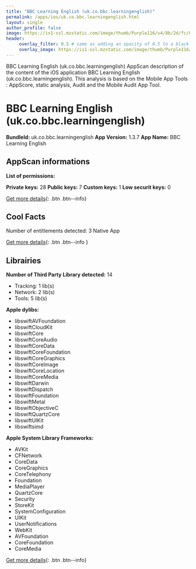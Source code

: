 ```yaml
---
title: "BBC Learning English (uk.co.bbc.learningenglish)"
permalink: /apps/ios/uk.co.bbc.learningenglish.html
layout: single
author_profile: false
image: https://is1-ssl.mzstatic.com/image/thumb/Purple116/v4/8b/2d/fc/8b2dfc61-b589-9d53-e519-101a20654ab1/AppIcon-0-0-1x_U007emarketing-0-0-0-7-0-0-sRGB-0-0-0-GLES2_U002c0-512MB-85-220-0-0.png/512x512bb.jpg
header: 
     overlay_filter: 0.5 # same as adding an opacity of 0.5 to a black background
     overlay_image: https://is1-ssl.mzstatic.com/image/thumb/Purple116/v4/8b/2d/fc/8b2dfc61-b589-9d53-e519-101a20654ab1/AppIcon-0-0-1x_U007emarketing-0-0-0-7-0-0-sRGB-0-0-0-GLES2_U002c0-512MB-85-220-0-0.png/512x512bb.jpg
---
```

BBC Learning English (uk.co.bbc.learningenglish) AppScan description of the content of the iOS application BBC Learning English (uk.co.bbc.learningenglish). This analysis is based on the Mobile App Tools : AppScore, static analysis, Audit and the Mobile Audit App Tool.

# BBC Learning English (uk.co.bbc.learningenglish)

**BundleId:** uk.co.bbc.learningenglish
**App Version:** 1.3.7
**App Name:** BBC Learning English


## AppScan informations 

**List of permissions:** 
  
  
**Private keys:** 28
**Public keys:** 7
**Custom keys:** 1
**Low securit keys:** 0
  
[Get more details](/pricing.html){: .btn .btn--info}

## Cool Facts

Number of entitlements detected: 3
Native App
  
[Get more details](/pricing.html){: .btn .btn--info }

## Librairies 
**Number of Third Party Library detected:** 14
- Tracking: 1 lib(s)
- Network: 2 lib(s)
- Tools: 5 lib(s)


**Apple dylibs:**
- libswiftAVFoundation
- libswiftCloudKit
- libswiftCore
- libswiftCoreAudio
- libswiftCoreData
- libswiftCoreFoundation
- libswiftCoreGraphics
- libswiftCoreImage
- libswiftCoreLocation
- libswiftCoreMedia
- libswiftDarwin
- libswiftDispatch
- libswiftFoundation
- libswiftMetal
- libswiftObjectiveC
- libswiftQuartzCore
- libswiftUIKit
- libswiftsimd


**Apple System Library Frameworks:**
- AVKit
- CFNetwork
- CoreData
- CoreGraphics
- CoreTelephony
- Foundation
- MediaPlayer
- QuartzCore
- Security
- StoreKit
- SystemConfiguration
- UIKit
- UserNotifications
- WebKit
- AVFoundation
- CoreFoundation
- CoreMedia


  
[Get more details](/pricing.html){: .btn .btn--info}

